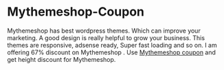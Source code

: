 # Mythemeshop-Coupon
Mythemeshop has best wordpress themes. Which can improve your marketing. A good design is really helpful to grow your business. This themes are responsive, adsense ready, Super fast loading and so on. I am offering 67% discount on Mythemeshop  . Use [Mythemeshop  coupon](www.mizmizi.com/mythemeshop-coupon-code-get-67-discount) and get height discount for Mythemeshop.
